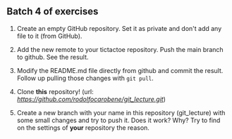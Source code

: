 ## Batch 4 of exercises

1. Create an empty GitHub repository. Set it as private and don't add any file
   to it (from GitHub).

2. Add the new remote to your tictactoe repository. Push the main branch to
   github. See the result.

3. Modify the README.md file directly from github and commit the result. Follow
   up pulling those changes with `git pull`.

4. Clone **this** repository! (url:
   _https://github.com/rodolfocarobene/git_lecture.git_)

5. Create a new branch with your name in this repository (git_lecture) with some
   small changes and try to push it. Does it work? Why? Try to find on the
   settings of **your** repository the reason.
